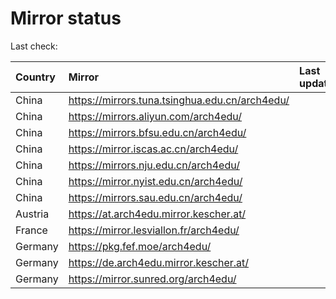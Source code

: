 <script src="./time.js"></script>
# Mirror status
Last check: <script type="text/javascript">localize(1697958879.2976341);</script>

|Country|Mirror|Last update|
|:------|:-----|:----------|
|China|https://mirrors.tuna.tsinghua.edu.cn/arch4edu/|<script type="text/javascript">localize(1697912978);</script>|
|China|https://mirrors.aliyun.com/arch4edu/|<script type="text/javascript">localize(1697912978);</script>|
|China|https://mirrors.bfsu.edu.cn/arch4edu/|<script type="text/javascript">localize(1697912978);</script>|
|China|https://mirror.iscas.ac.cn/arch4edu/|<script type="text/javascript">localize(1697912978);</script>|
|China|https://mirrors.nju.edu.cn/arch4edu/|<script type="text/javascript">localize(1697912978);</script>|
|China|https://mirror.nyist.edu.cn/arch4edu/|<script type="text/javascript">localize(1697912978);</script>|
|China|https://mirrors.sau.edu.cn/arch4edu/|<script type="text/javascript">localize(1697912978);</script>|
|Austria|https://at.arch4edu.mirror.kescher.at/|<script type="text/javascript">localize(1697956132);</script>|
|France|https://mirror.lesviallon.fr/arch4edu/|<script type="text/javascript">localize(1697912978);</script>|
|Germany|https://pkg.fef.moe/arch4edu/|<script type="text/javascript">localize(1697956132);</script>|
|Germany|https://de.arch4edu.mirror.kescher.at/|<script type="text/javascript">localize(1697956132);</script>|
|Germany|https://mirror.sunred.org/arch4edu/|<script type="text/javascript">localize(1697956132);</script>|

<script src="./tablefilter/tablefilter.js"></script>
<script src="./table.js"></script>